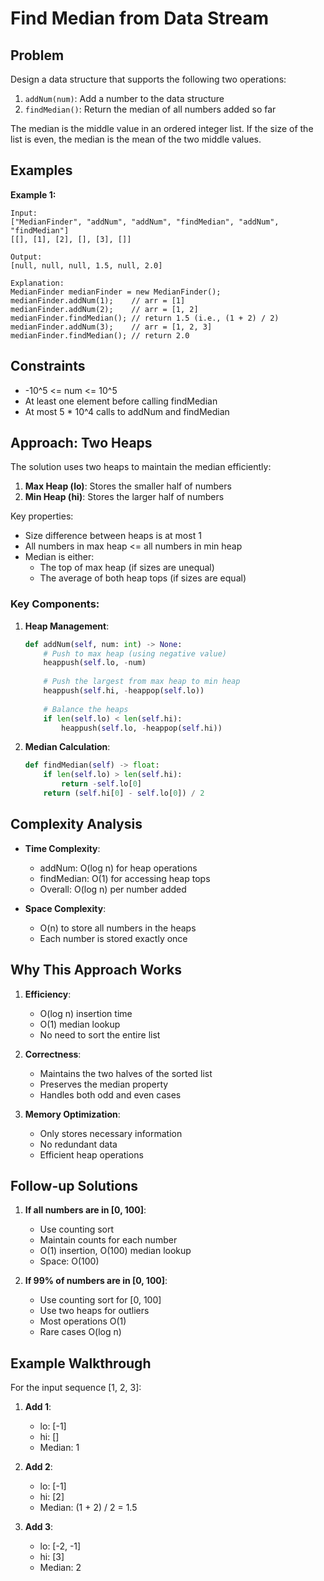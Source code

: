 # Find Median from Data Stream

## Problem

Design a data structure that supports the following two operations:
1. `addNum(num)`: Add a number to the data structure
2. `findMedian()`: Return the median of all numbers added so far

The median is the middle value in an ordered integer list. If the size of the list is even, the median is the mean of the two middle values.

## Examples

**Example 1:**
```
Input:
["MedianFinder", "addNum", "addNum", "findMedian", "addNum", "findMedian"]
[[], [1], [2], [], [3], []]

Output:
[null, null, null, 1.5, null, 2.0]

Explanation:
MedianFinder medianFinder = new MedianFinder();
medianFinder.addNum(1);    // arr = [1]
medianFinder.addNum(2);    // arr = [1, 2]
medianFinder.findMedian(); // return 1.5 (i.e., (1 + 2) / 2)
medianFinder.addNum(3);    // arr = [1, 2, 3]
medianFinder.findMedian(); // return 2.0
```

## Constraints

- -10^5 <= num <= 10^5
- At least one element before calling findMedian
- At most 5 * 10^4 calls to addNum and findMedian

## Approach: Two Heaps

The solution uses two heaps to maintain the median efficiently:

1. **Max Heap (lo)**: Stores the smaller half of numbers
2. **Min Heap (hi)**: Stores the larger half of numbers

Key properties:
- Size difference between heaps is at most 1
- All numbers in max heap <= all numbers in min heap
- Median is either:
  - The top of max heap (if sizes are unequal)
  - The average of both heap tops (if sizes are equal)

### Key Components:

1. **Heap Management**:
   ```python
   def addNum(self, num: int) -> None:
       # Push to max heap (using negative value)
       heappush(self.lo, -num)
       
       # Push the largest from max heap to min heap
       heappush(self.hi, -heappop(self.lo))
       
       # Balance the heaps
       if len(self.lo) < len(self.hi):
           heappush(self.lo, -heappop(self.hi))
   ```

2. **Median Calculation**:
   ```python
   def findMedian(self) -> float:
       if len(self.lo) > len(self.hi):
           return -self.lo[0]
       return (self.hi[0] - self.lo[0]) / 2
   ```

## Complexity Analysis

- **Time Complexity**:
  - addNum: O(log n) for heap operations
  - findMedian: O(1) for accessing heap tops
  - Overall: O(log n) per number added

- **Space Complexity**:
  - O(n) to store all numbers in the heaps
  - Each number is stored exactly once

## Why This Approach Works

1. **Efficiency**:
   - O(log n) insertion time
   - O(1) median lookup
   - No need to sort the entire list

2. **Correctness**:
   - Maintains the two halves of the sorted list
   - Preserves the median property
   - Handles both odd and even cases

3. **Memory Optimization**:
   - Only stores necessary information
   - No redundant data
   - Efficient heap operations

## Follow-up Solutions

1. **If all numbers are in [0, 100]**:
   - Use counting sort
   - Maintain counts for each number
   - O(1) insertion, O(100) median lookup
   - Space: O(100)

2. **If 99% of numbers are in [0, 100]**:
   - Use counting sort for [0, 100]
   - Use two heaps for outliers
   - Most operations O(1)
   - Rare cases O(log n)

## Example Walkthrough

For the input sequence [1, 2, 3]:

1. **Add 1**:
   - lo: [-1]
   - hi: []
   - Median: 1

2. **Add 2**:
   - lo: [-1]
   - hi: [2]
   - Median: (1 + 2) / 2 = 1.5

3. **Add 3**:
   - lo: [-2, -1]
   - hi: [3]
   - Median: 2 